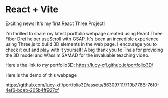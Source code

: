 # React + Vite

Exciting news! It's my first React Three Project!

I'm thrilled to share my latest portfolio webpage created using React Three Fiber Drei helper useScroll with GSAP. It's been an incredible experience using Three.js to build 3D elements in the web page. I encourage you to check it out and play with it yourself! A big thank you to Thais for providing the 3D model and Wassim SAMAD for the invaluable teaching video. 

Here's the link to my portfolio3D: https://lucy-xfl.github.io/portfolio3D/ 

Here is the demo of this webpage

https://github.com/lucy-xfl/portfolio3D/assets/86309711/719b7786-76f0-4ef6-bcab-205b4ff927cf

